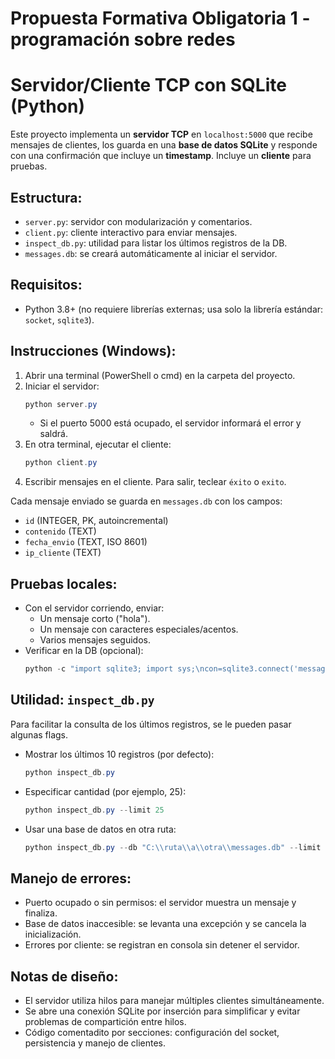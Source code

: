 # Propuesta Formativa Obligatoria 1 - programación sobre redes
# Servidor/Cliente TCP con SQLite (Python)

Este proyecto implementa un **servidor TCP** en `localhost:5000` que recibe mensajes de clientes, los guarda en una **base de datos SQLite** y responde con una confirmación que incluye un **timestamp**. Incluye un **cliente** para pruebas.

## Estructura:
- `server.py`: servidor con modularización y comentarios.
- `client.py`: cliente interactivo para enviar mensajes.
- `inspect_db.py`: utilidad para listar los últimos registros de la DB.
- `messages.db`: se creará automáticamente al iniciar el servidor.

## Requisitos:
- Python 3.8+ (no requiere librerías externas; usa solo la librería estándar: `socket`, `sqlite3`).

## Instrucciones (Windows):
1. Abrir una terminal (PowerShell o cmd) en la carpeta del proyecto.
2. Iniciar el servidor:
   ```powershell
   python server.py
   ```
   - Si el puerto 5000 está ocupado, el servidor informará el error y saldrá.
3. En otra terminal, ejecutar el cliente:
   ```powershell
   python client.py
   ```
4. Escribir mensajes en el cliente. Para salir, teclear `éxito` o `exito`.

Cada mensaje enviado se guarda en `messages.db` con los campos:
- `id` (INTEGER, PK, autoincremental)
- `contenido` (TEXT)
- `fecha_envio` (TEXT, ISO 8601)
- `ip_cliente` (TEXT)

## Pruebas locales:
- Con el servidor corriendo, enviar:
  - Un mensaje corto ("hola").
  - Un mensaje con caracteres especiales/acentos.
  - Varios mensajes seguidos.
- Verificar en la DB (opcional):
  ```powershell
  python -c "import sqlite3; import sys;\ncon=sqlite3.connect('messages.db');\ncur=con.cursor();\nfor r in cur.execute('SELECT id, contenido, fecha_envio, ip_cliente FROM mensajes ORDER BY id DESC LIMIT 5'): print(r);\ncon.close()"
  ```

## Utilidad: `inspect_db.py`
Para facilitar la consulta de los últimos registros, se le pueden pasar algunas flags.

- Mostrar los últimos 10 registros (por defecto):
  ```powershell
  python inspect_db.py
  ```
- Especificar cantidad (por ejemplo, 25):
  ```powershell
  python inspect_db.py --limit 25
  ```
- Usar una base de datos en otra ruta:
  ```powershell
  python inspect_db.py --db "C:\\ruta\\a\\otra\\messages.db" --limit 5
  ```

## Manejo de errores:
- Puerto ocupado o sin permisos: el servidor muestra un mensaje y finaliza.
- Base de datos inaccesible: se levanta una excepción y se cancela la inicialización.
- Errores por cliente: se registran en consola sin detener el servidor.

## Notas de diseño:
- El servidor utiliza hilos para manejar múltiples clientes simultáneamente.
- Se abre una conexión SQLite por inserción para simplificar y evitar problemas de compartición entre hilos.
- Código comentadito por secciones: configuración del socket, persistencia y manejo de clientes.

